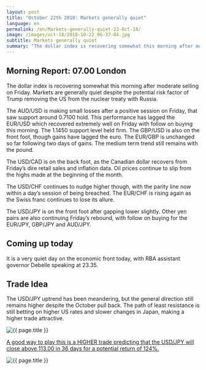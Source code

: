 ```yaml
---
layout: post
title: "October 22th 2018: Markets generally quiet"
language: en
permalink: /en/Markets-generally-quiet-22-Oct-18/
image: /images/oct-18/2018-10-22_06-37-04.jpg
subtitle: Markets generally quiet
summary: "The dollar index is recovering somewhat this morning after moderate selling on Friday. Markets are generally quiet despite the potential risk factor of Trump removing the US from the nuclear treaty with Russia"
---
```

## Morning Report: 07.00 London

The dollar index is recovering somewhat this morning after moderate selling on Friday. Markets are generally quiet despite the potential risk factor of Trump removing the US from the nuclear treaty with Russia. 

The AUD/USD is making small losses after a positive session on Friday, that saw support around 0.7100 hold. This performance has lagged the EUR/USD which recovered extremely well on Friday with follow on buying this morning. The 1.1450 support level held firm. The GBP/USD is also on the front foot, though gains have lagged the euro. The EUR/GBP is unchanged so far following two days of gains. The medium term trend still remains with the pound. 

The USD/CAD is on the back foot, as the Canadian dollar recovers from Friday’s dire retail sales and inflation data. Oil prices continue to slip from the highs made at the beginning of the month. 

The USD/CHF continues to nudge higher though, with the parity line now within a day’s session of being breached. The EUR/CHF is rising again as the Swiss franc continues to lose its allure.

The USD/JPY is on the front foot after gapping lower slightly. Other yen pairs are also continuing Friday’s rebound, with follow on buying for the EUR/JPY, GBP/JPY and AUD/JPY.

## Coming up today

It is a very quiet day on the economic front today, with RBA assistant governor Debelle speaking at 23.35. 

## Trade Idea

The USD/JPY uptrend has been meandering, but the general direction still remains higher despite the October pull back. The path of least resistance is still betting on higher US rates and slower changes in Japan, making a higher trade attractive.

<img class="post-image" src="{{ site.url }}/images/oct-18/2018-10-22_06-37-04.jpg" alt="{{ page.title }}" title="{{ page.title }}">

<a href="%LINK%%?currency=GBP&market=forex&underlying=frxUSDJPY&formname=higherlower&duration_amount=36&duration_units=d&amount=10&amount_type=stake&expiry_type=duration&barrier=113.00" target="_blank" rel="noopener noreferrer nofollow">A good way to play this is a HIGHER trade predicting that the USD/JPY will close above 113.00 in 36 days for a potential return of 124%.</a>

<img class="post-image" src="{{ site.url }}/images/oct-18/2018-10-22_06-41-40.jpg" alt="{{ page.title }}" title="{{ page.title }}">